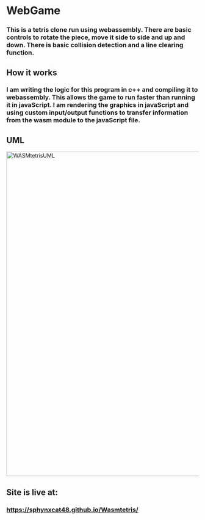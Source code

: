 # WebGame

### This is a tetris clone run using webassembly. There are basic controls to rotate the piece, move it side to side and up and down. There is basic collision detection and a line clearing function.

## How it works

### I am writing the logic for this program in c++ and compiling it to webassembly. This allows the game to run faster than running it in javaScript. I am rendering the graphics in javaScript and using custom input/output functions to transfer information from the wasm module to the javaScript file.


## UML

<img width="850" alt="WASMtetrisUML" src="https://github.com/Sphynxcat48/Wasmtetris/assets/123120505/fc449fce-0ef3-4146-8aba-07e55fc8e12c">

## Site is live at:

### https://sphynxcat48.github.io/Wasmtetris/
